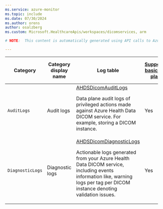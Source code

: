 ```yaml
---
ms.service: azure-monitor
ms.topic: include
ms.date: 07/30/2024
ms.author: orens
author: osalzberg
ms.custom: Microsoft.HealthcareApis/workspaces/dicomservices, arm

# NOTE:  This content is automatically generated using API calls to Azure. Any edits made on these files will be overwritten in the next run of the script. 

---
```

  
  
|Category|Category display name| Log table| [Supports basic log plan](/azure/azure-monitor/logs/basic-logs-configure?tabs=portal-1#compare-the-basic-and-analytics-log-data-plans)|[Supports ingestion-time transformation](/azure/azure-monitor/essentials/data-collection-transformations)| Example queries |Costs to export|
|---|---|---|---|---|---|---|
|`AuditLogs` |Audit logs |[AHDSDicomAuditLogs](/azure/azure-monitor/reference/tables/ahdsdicomauditlogs)<p>Data plane audit logs of privileged actions made against Azure Health Data DICOM service. For example, storing a DICOM instance.|Yes|No|[Queries](/azure/azure-monitor/reference/queries/ahdsdicomauditlogs)|Yes |
|`DiagnosticLogs` |Diagnostic logs |[AHDSDicomDiagnosticLogs](/azure/azure-monitor/reference/tables/ahdsdicomdiagnosticlogs)<p>Actionable logs generated from your Azure Health Data DICOM service, including events information like, warning logs per tag per DICOM instance denoting validation issues.|Yes|No|[Queries](/azure/azure-monitor/reference/queries/ahdsdicomdiagnosticlogs)|Yes |